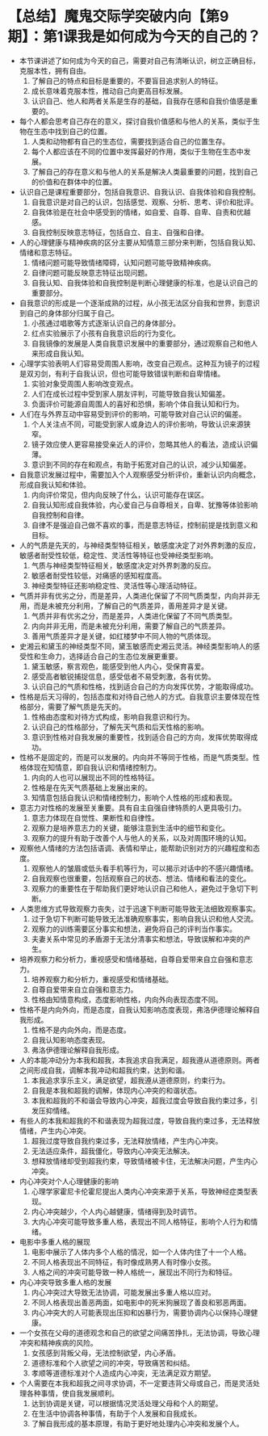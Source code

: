 # 【总结】魔鬼交际学突破内向【第9期】：第1课我是如何成为今天的自己的？

-   本节课讲述了如何成为今天的自己，需要对自己有清晰认识，树立正确目标，克服本性，拥有自由。 
    1.  了解自己的特点和目标是重要的，不要盲目追求别人的特征。
    2.  成长意味着克服本性，推动自己向更高目标发展。
    3.  认识自己、他人和两者关系是生存的基础，自我存在感和自我价值感是重要的。
-   每个人都会思考自己存在的意义，探讨自我价值感和与他人的关系，类似于生物在生态中找到自己的位置。
    1.  人类和动物都有自己的生态位，需要找到适合自己的位置生存。
    2.  每个人都应该在不同的位置中发挥最好的作用，类似于生物在生态中发展。
    3.  了解自己的存在意义和与他人的关系是解决人类最重要的问题，找到自己的价值和在群体中的位置。
-   认识自己是课程重要部分，包括自我意识、自我认识、自我体验和自我控制。
    1.  自我意识是对自己的认识，包括感觉、观察、分析、思考、评价和批评。
    2.  自我体验是在社会中感受到的情绪，如自爱、自尊、自卑、自责和优越感。
    3.  自我控制反映意志特征，包括自立、自主、自强和自律。
-   人的心理健康与精神疾病的区分主要从知情意三部分来判断，包括自我认知、情绪和意志特征。
    1.  情绪问题可能导致情绪障碍，认知问题可能导致精神疾病。
    2.  自律问题可能反映意志特征出现问题。
    3.  自我认知、自我体验和自我控制是判断心理健康的标准，也是认识自己的重要部分。
-   自我意识的形成是一个逐渐成熟的过程，从小孩无法区分自我和世界，到意识到自己的身体部分归属于自己。
    1.  小孩通过唱歌等方式逐渐认识自己的身体部分。
    2.  红点实验展示了小孩有自我意识后的行为变化。
    3.  自我镜像的发展是人类自我意识发展中的重要部分，通过观察自己和他人来形成自我认知。
-   心理学实验表明人们容易受周围人影响，改变自己观点。这种互为镜子的过程是双刃剑，有利于自我认识，但也可能导致错误判断和自卑情绪。
    1.  实验对象受周围人影响改变观点。
    2.  人们在成长过程中受到家人朋友评判，可能导致自我认知偏差。
    3.  负面评价可能源自周围人的喜好和恐惧，影响个体自我认知和行为。
-   人们在与外界互动中容易受到评价的影响，可能导致对自己认识的偏差。
    1.  个人关注点不同，可能受到家人或身边人的评价影响，导致认识来源狭窄。
    2.  镜子效应使人更容易接受亲近人的评价，忽略其他人的看法，造成认识偏薄。
    3.  意识到不同的存在和观点，有助于拓宽对自己的认识，减少认知偏差。
-   自我意识发展过程中，需要加入个人观察感受分析评价，重新认识内向概念，形成自我认知和体验。
    1.  内向评价常见，但内向反映了什么，认识可能存在误区。
    2.  自我认知形成自我体验，内心爱自己与自尊相关，自卑、犹豫等体验影响自我控制和自律。
    3.  自律不是强迫自己做不喜欢的事，而是意志特征，控制前提是找到意义和目标。
-   人的气质是先天的，与神经类型特征相关，敏感度决定了对外界刺激的反应，敏感者耐受性较低，稳定性、灵活性等特征也受神经类型影响。
    1.  气质与神经类型特征相关，敏感度决定对外界刺激的反应。
    2.  敏感者耐受性较低，对痛感的感知程度高。
    3.  神经类型特征还影响稳定性、灵活性等心理活动特征。
-   气质并非有优劣之分，而是差异，人类进化保留了不同气质类型，内向并非无用，而是未被充分利用，了解自己的气质差异，善用差异才是关键。
    1.  气质并非有优劣之分，而是差异，人类进化保留了不同气质类型。
    2.  内向并非无用，而是未被充分利用，需要了解自己的气质差异。
    3.  善用气质差异才是关键，如红楼梦中不同人物的气质体现。
-   史湘云和黛玉的神经类型不同，黛玉敏感而史湘云灵活。神经类型影响人的感受性和生命力，选择适合自己的生态位发展更重要。
    1.  黛玉敏感，察言观色，能感受到他人内心，受保育喜爱。
    2.  感受高者敏锐捕捉信息，感受低者不易受刺激，各有优势。
    3.  认识自己的气质和性格，找到适合自己的方向发挥优势，才能取得成功。
-   性格是后天习得的，包括态度和对待自己他人的方式。自我意识主要体现在性格部分，需要了解气质是先天的。
    1.  性格由态度和对待方式构成，影响自我意识和行为。
    2.  认识自己的性格部分，了解先天气质和后天性格的影响。
    3.  意识到性格对自我发展的重要性，找到适合自己的方向，发挥优势取得成功。
-   性格不是固定的，而是可以发展的。内向并不等同于性格，而是气质类型。性格体现在知情意，即自我认识和情绪控制力。
    1.  内向的人也可以展现出不同的性格特征。
    2.  性格是在先天气质基础上发展出来的。
    3.  知情意包括自我认识和情绪控制力，影响个人性格的形成和表现。
-   意志力对性格的发展至关重要。具有自主自强自律特质的人更具吸引力。
    1.  意志力体现在自觉性、果断性和自律性。
    2.  观察力是培养意志力的关键，能够注意到生活中的细节和变化。
    3.  观察力的提升有助于改善个人与他人的关系，以及对周围环境的认知。
-   观察他人情绪的方法包括语调、表情和举止，能帮助识别对方的兴趣程度和态度。
    1.  观察他人的皱眉或低头看手机等行为，可以揭示对话中的不感兴趣情绪。
    2.  自我观察也很重要，包括观察自己的状态、想法、情绪和看法的变化。
    3.  观察力的重要性在于帮助我们更好地认识自己和他人，避免过于急切下判断。
-   人类思维方式导致观察力丧失，过于迅速下判断可能导致无法细致观察事实。
    1.  过于急切下判断可能导致无法准确观察事实，影响自我认识和他人交流。
    2.  观察力的训练需要区分事实和想法，避免将自己的评判当作事实。
    3.  夫妻关系中常见的矛盾源于无法分清事实和想法，导致误解和冲突的产生。
-   培养观察力和分析力，重视感受和情绪基础，自尊自爱带来自立自强和意志力。
    1.  培养观察力和分析力，重视感受和情绪基础。
    2.  自尊自爱带来自立自强和意志力。
    3.  性格由知情意构成，态度影响性格，内向外向表现态度不同。
-   性格不是内向外向，而是态度，自我认知影响态度表现，弗洛伊德理论解释自我形成。
    1.  性格不是内向外向，而是态度。
    2.  自我认知影响态度表现。
    3.  弗洛伊德理论解释自我形成。
-   人的本能冲动分为本我和超我，本我追求自我满足，超我遵从道德原则。两者之间形成自我，调解本我冲动和超我约束，达到和谐。
    1.  本我追求享乐主义，满足欲望，超我遵从道德原则，约束行为。
    2.  自我是本我和超我的调解，体现内心冲突的和谐状态。
    3.  本我和超我的不和谐会导致内心冲突，超我过度会导致自我约束过多，引发压抑情绪。
-   有些人的本我和超我的不和谐表现为超我过度，导致自我约束过多，无法释放情绪，产生内心冲突。
    1.  超我过度导致自我约束过多，无法释放情绪，产生内心冲突。
    2.  无法适应条件，超我僵化，导致内心冲突无法解决。
    3.  想释放情绪却受到超我约束，导致情绪被卡住，无法解决问题，产生内心冲突。
-   内心冲突对个人心理健康的影响
    1.  心理学家霍尼卡伦霍尼提出人类内心冲突来源于关系，导致神经症类型表现。
    2.  内心冲突越少，个人内心越健康，情绪得到及时调节。
    3.  大内心冲突可能导致多重人格，表现出不同人格特征，影响个人行为和情绪。
-   电影中多重人格的展现
    1.  电影中展示了人体内多个人格的情况，如一个人体内住了十一个人格。
    2.  不同人格表现出不同特征，有时像成熟男人有时像小女孩。
    3.  人格之间的冲突可能导致一种人格统一，展现出不同行为和特征。
-   内心冲突导致多重人格的发展
    1.  内心冲突过大导致无法协调，可能发展出多重人格以应对。
    2.  不同人格表现出善恶两面，如电影中的死米狗展现了善良和邪恶两面。
    3.  内心冲突大的人可能表现出压抑和凶暴行为，需要协调内心以保持心理健康。
-   一个女孩在父母的道德观念和自己的欲望之间痛苦挣扎，无法协调，导致心理冲突和精神疾病的风险。
    1.  女孩感到背叛父母，无法控制欲望，内心矛盾。
    2.  道德标准和个人欲望之间的冲突，导致痛苦和纠结。
    3.  孝顺等道德标准对个人造成内心冲突，无法满足双方期望。
-   个人需要在本我和超我之间寻求协调，不一定要违背父母或自己，而是灵活处理各种事情，使自我发展顺利。
    1.  达到协调是关键，可以根据情况灵活处理父母和个人的期望。
    2.  在生活中协调各种事情，有助于个人发展和自我成长。
    3.  了解自我形成的基本原理，有助于更好地处理内心冲突和发展个人。